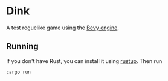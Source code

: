 # Dink

A test roguelike game using the [Bevy engine](https://bevyengine.org/).

## Running

If you don't have Rust, you can install it using [rustup](https://rustup.rs).
Then run

```shell
cargo run
```
